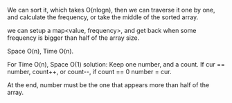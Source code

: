 
We can sort it, which takes O(nlogn), then we can traverse it one by one, and calculate the frequency, or take the middle of the sorted array.

we can setup a map<value, frequency>, and get back when some frequency is bigger than half of the array size.

Space O(n), Time O(n).

For Time O(n), Space O(1) solution:
Keep one number, and a count. 
If cur == number, count++, or count--, if count == 0 number = cur.

At the end, number must be the one that appears more than half of the array.


